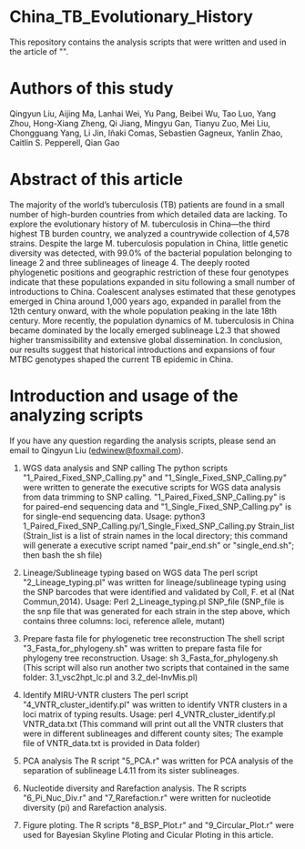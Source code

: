 # China_TB_Evolutionary_History
This repository contains the analysis scripts that were written and used in the article of "".

# Authors of this study
Qingyun Liu, Aijing Ma, Lanhai Wei, Yu Pang, Beibei Wu, Tao Luo, Yang Zhou, Hong-Xiang Zheng, Qi Jiang, Mingyu Gan, Tianyu Zuo, Mei Liu, Chongguang Yang, Li Jin, Iñaki Comas, Sebastien Gagneux, Yanlin Zhao, Caitlin S. Pepperell, Qian Gao

# Abstract of this article
The majority of the world’s tuberculosis (TB) patients are found in a small number of high-burden countries from which detailed data are lacking. To explore the evolutionary history of M. tuberculosis in China—the third highest TB burden country, we analyzed a countrywide collection of 4,578 strains. Despite the large M. tuberculosis population in China, little genetic diversity was detected, with 99.0% of the bacterial population belonging to lineage 2 and three sublineages of lineage 4. The deeply rooted phylogenetic positions and geographic restriction of these four genotypes indicate that these populations expanded in situ following a small number of introductions to China. Coalescent analyses estimated that these genotypes emerged in China around 1,000 years ago, expanded in parallel from the 12th century onward, with the whole population peaking in the late 18th century. More recently, the population dynamics of M. tuberculosis in China became dominated by the locally emerged sublineage L2.3 that showed higher transmissibility and extensive global dissemination. In conclusion, our results suggest that historical introductions and expansions of four MTBC genotypes shaped the current TB epidemic in China. 

# Introduction and usage of the analyzing scripts

If you have any question regarding the analysis scripts, please send an email to Qingyun Liu (edwinew@foxmail.com).

1. WGS data analysis and SNP calling
   The python scripts "1_Paired_Fixed_SNP_Calling.py" and "1_Single_Fixed_SNP_Calling.py" were written to generate the executive scripts for WGS data analysis from data trimming to SNP calling. "1_Paired_Fixed_SNP_Calling.py" is for paired-end sequencing data and "1_Single_Fixed_SNP_Calling.py" is for single-end sequencing data.
   Usage: python3 1_Paired_Fixed_SNP_Calling.py/1_Single_Fixed_SNP_Calling.py Strain_list
   (Strain_list is a list of strain names in the local directory; this command will generate a executive script named "pair_end.sh" or "single_end.sh"; then bash the sh file)

2. Lineage/Sublineage typing based on WGS data
   The perl script "2_Lineage_typing.pl" was written for lineage/sublineage typing using the SNP barcodes that were identified and validated by Coll, F. et al (Nat Commun,2014).
   Usage: Perl 2_Lineage_typing.pl SNP_file
   (SNP_file is the snp file that was generated for each strain in the step above, which contains three columns: loci, reference allele, mutant)
   
3. Prepare fasta file for phylogenetic tree reconstruction
   The shell script "3_Fasta_for_phylogeny.sh" was written to prepare fasta file for phylogeny tree reconstruction.
   Usage: sh 3_Fasta_for_phylogeny.sh
   (This script will also run another two scripts that contained in the same folder: 3.1_vsc2hpt_lc.pl and 3.2_del-InvMis.pl)
   
4. Identify MIRU-VNTR clusters
   The perl script "4_VNTR_cluster_identify.pl" was written to identify VNTR clusters in a loci matrix of typing results.
   Usage: perl 4_VNTR_cluster_identify.pl VNTR_data.txt
   (This command will print out all the VNTR clusters that were in different sublineages and different county sites; The example file of VNTR_data.txt is provided in Data folder)
   
5. PCA analysis
   The R script "5_PCA.r" was written for PCA analysis of the separation of sublineage L4.11 from its sister sublineages.
   
6. Nucleotide diversity and Rarefaction analysis.
   The R scripts "6_Pi_Nuc_Div.r" and "7_Rarefaction.r" were written for nucleotide diversity (pi) and Rarefaction analysis.
   
7. Figure ploting.
   The R scripts "8_BSP_Plot.r" and "9_Circular_Plot.r" were used for Bayesian Skyline Ploting and Cicular Ploting in this article.
